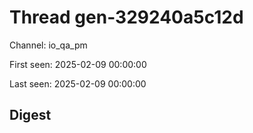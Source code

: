 # Thread gen-329240a5c12d
Channel: io_qa_pm

First seen: 2025-02-09 00:00:00

Last seen: 2025-02-09 00:00:00

## Digest


